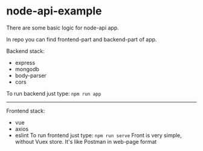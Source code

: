 # node-api-example
There are some basic logic for node-api app.

In repo you can find frontend-part and backend-part of app.

Backend stack: 
  - express
  - mongodb
  - body-parser
  - cors
  
To run backend just type: <code>npm run app</code>
<hr>


Frontend stack:
  - vue
  - axios
  - eslint
To run frontend just type: <code>npm run serve</code>
Front is very simple, without Vuex store. It's like Postman in web-page format
